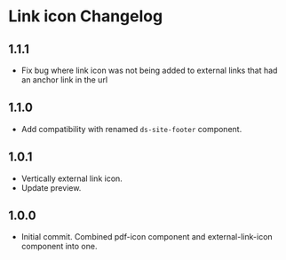 # Link icon Changelog

## 1.1.1

* Fix bug where link icon was not being added to external links that had an anchor link in the url

## 1.1.0

* Add compatibility with renamed `ds-site-footer` component.

## 1.0.1

- Vertically external link icon.
- Update preview.

## 1.0.0

- Initial commit. Combined pdf-icon component and external-link-icon component into one.
